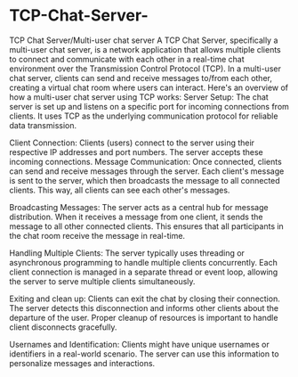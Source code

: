 # TCP-Chat-Server-
TCP Chat Server/Multi-user chat server 
A TCP Chat Server, specifically a multi-user chat server, is a network application that allows multiple clients to connect and communicate with each other in a real-time chat environment over the Transmission Control Protocol (TCP). In a multi-user chat server, clients can send and receive messages to/from each other, creating a virtual chat room where users can interact.
Here's an overview of how a multi-user chat server using TCP works:
Server Setup:
The chat server is set up and listens on a specific port for incoming connections from clients.
It uses TCP as the underlying communication protocol for reliable data transmission.

Client Connection: Clients (users) connect to the server using their respective IP addresses and port numbers. The server accepts these incoming connections.
Message Communication: Once connected, clients can send and receive messages through the server. Each client's message is sent to the server, which then broadcasts the message to all connected clients. This way, all clients can see each other's messages.

Broadcasting Messages: The server acts as a central hub for message distribution. When it receives a message from one client, it sends the message to all other connected clients. This ensures that all participants in the chat room receive the message in real-time.

Handling Multiple Clients: The server typically uses threading or asynchronous programming to handle multiple clients concurrently. Each client connection is managed in a separate thread or event loop, allowing the server to serve multiple clients simultaneously.

Exiting and clean up: Clients can exit the chat by closing their connection. The server detects this disconnection and informs other clients about the departure of the user. Proper cleanup of resources is important to handle client disconnects gracefully.

Usernames and Identification: Clients might have unique usernames or identifiers in a real-world scenario. The server can use this information to personalize messages and interactions.


